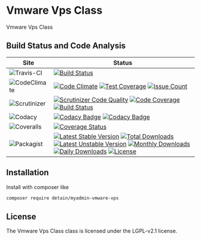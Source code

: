# Vmware Vps Class

Vmware Vps Class

## Build Status and Code Analysis

Site          | Status
--------------|---------------------------
![Travis-CI](http://i.is.cc/storage/GYd75qN.png "Travis-CI")     | [![Build Status](https://travis-ci.org/detain/myadmin-vmware-vps.svg?branch=master)](https://travis-ci.org/detain/myadmin-vmware-vps)
![CodeClimate](http://i.is.cc/storage/GYlageh.png "CodeClimate")  | [![Code Climate](https://codeclimate.com/github/detain/myadmin-vmware-vps/badges/gpa.svg)](https://codeclimate.com/github/detain/myadmin-vmware-vps) [![Test Coverage](https://codeclimate.com/github/detain/myadmin-vmware-vps/badges/coverage.svg)](https://codeclimate.com/github/detain/myadmin-vmware-vps/coverage) [![Issue Count](https://codeclimate.com/github/detain/myadmin-vmware-vps/badges/issue_count.svg)](https://codeclimate.com/github/detain/myadmin-vmware-vps)
![Scrutinizer](http://i.is.cc/storage/GYeUnux.png "Scrutinizer")   | [![Scrutinizer Code Quality](https://scrutinizer-ci.com/g/myadmin-plugins/vmware-vps/badges/quality-score.png?b=master)](https://scrutinizer-ci.com/g/myadmin-plugins/vmware-vps/?branch=master) [![Code Coverage](https://scrutinizer-ci.com/g/myadmin-plugins/vmware-vps/badges/coverage.png?b=master)](https://scrutinizer-ci.com/g/myadmin-plugins/vmware-vps/?branch=master) [![Build Status](https://scrutinizer-ci.com/g/myadmin-plugins/vmware-vps/badges/build.png?b=master)](https://scrutinizer-ci.com/g/myadmin-plugins/vmware-vps/build-status/master)
![Codacy](http://i.is.cc/storage/GYi66Cx.png "Codacy")        | [![Codacy Badge](https://api.codacy.com/project/badge/Grade/226251fc068f4fd5b4b4ef9a40011d06)](https://www.codacy.com/app/detain/myadmin-vmware-vps) [![Codacy Badge](https://api.codacy.com/project/badge/Coverage/25fa74eb74c947bf969602fcfe87e349)](https://www.codacy.com/app/detain/myadmin-vmware-vps?utm_source=github.com&utm_medium=referral&utm_content=detain/myadmin-vmware-vps&utm_campaign=Badge_Coverage)
![Coveralls](http://i.is.cc/storage/GYjNSim.png "Coveralls")    | [![Coverage Status](https://coveralls.io/repos/github/detain/db_abstraction/badge.svg?branch=master)](https://coveralls.io/github/detain/myadmin-vmware-vps?branch=master)
![Packagist](http://i.is.cc/storage/GYacBEX.png "Packagist")     | [![Latest Stable Version](https://poser.pugx.org/detain/myadmin-vmware-vps/version)](https://packagist.org/packages/detain/myadmin-vmware-vps) [![Total Downloads](https://poser.pugx.org/detain/myadmin-vmware-vps/downloads)](https://packagist.org/packages/detain/myadmin-vmware-vps) [![Latest Unstable Version](https://poser.pugx.org/detain/myadmin-vmware-vps/v/unstable)](//packagist.org/packages/detain/myadmin-vmware-vps) [![Monthly Downloads](https://poser.pugx.org/detain/myadmin-vmware-vps/d/monthly)](https://packagist.org/packages/detain/myadmin-vmware-vps) [![Daily Downloads](https://poser.pugx.org/detain/myadmin-vmware-vps/d/daily)](https://packagist.org/packages/detain/myadmin-vmware-vps) [![License](https://poser.pugx.org/detain/myadmin-vmware-vps/license)](https://packagist.org/packages/detain/myadmin-vmware-vps)


## Installation

Install with composer like

```sh
composer require detain/myadmin-vmware-vps
```

## License

The Vmware Vps Class class is licensed under the LGPL-v2.1 license.

